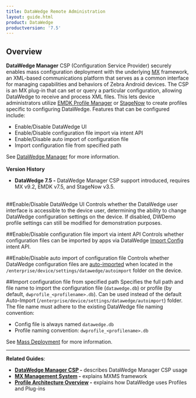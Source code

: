```yaml
---
title: DataWedge Remote Administration
layout: guide.html
product: DataWedge
productversion: '7.5'
---
```


## Overview
**DataWedge Manager** CSP (Configuration Service Provider) securely enables mass configuration deployment with the underlying [MX](/mx/overview) framework, an XML-based communications platform that serves as a common interface for managing capabilities and behaviors of Zebra Android devices. The CSP is an MX plug-in that can set or query a particular configuration, allowing DataWedge to receive and process XML files. This lets device administrators utilize [EMDK Profile Manager](/emdk-for-android/latest/guide/profile-manager-guides) or [StageNow](/stagenow) to create profiles specific to configuring DataWedge. Features that can be configured include:
* Enable/Disable DataWedge UI
* Enable/Disable configuration file import via intent API
* Enable/Disable auto import of configuration file
* Import configuration file from specified path<br>

See [DataWedge Manager](/mx/datawedgemgr/) for more information.
<br><br>
**Version History**
* **DataWedge 7.5 -** DataWedge Manager CSP support introduced, requires MX v9.2, EMDK v7.5, and StageNow v3.5.
<br>
##Enable/Disable DataWedge UI
Controls whether the DataWedge user interface is accessible to the device user, determining the ability to change DataWedge configuration settings on the device. If disabled, DWDemo profile settings can still be modified for demonstration purposes. 

##Enable/Disable configuration file import via intent API
Controls whether configuration files can be imported by apps via DataWedge [Import Config](../api/importconfig) intent API. 

##Enable/Disable auto import of configuration file
Controls whether DataWedge configuration files are [auto-imported](../settings#autoimport) when located in the `/enterprise/device/settings/datawedge/autoimport` folder on the device.

##Import configuration file from specified path
Specifies the full path and file name to import the configuration file (`datawedge.db`) or profile (by default, `dwprofile_<profilename>.db`). Can be used instead of the default Auto-Import (`/enterprise/device/settings/datawedge/autoimport`) folder. The file name must adhere to the existing DataWedge file naming convention: 
* Config file is always named `datawedge.db`
* Profile naming convention: `dwprofile_<profilename>.db`<br>



See [Mass Deployment](../settings#massdeployment) for more information.

-----

**Related Guides**: 

* **[DataWedge Manager CSP](/mx/datawedgemgr) -** describes DataWedge Manager CSP usage
* **[MX Management System](/mx) -** explains MXMS framework
* **[Profile Architecture Overview](../overview) -** explains how DataWedge uses Profiles and Plug-ins


